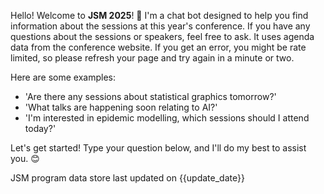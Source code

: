 Hello! Welcome to **JSM 2025**! 🎉 I'm a chat bot designed to help you find information about the sessions at this year's conference. If you have any questions about the sessions or speakers, feel free to ask. It uses agenda data from the conference website. If you get an error, you might be rate limited, so please refresh your page and try again in a minute or two.

Here are some examples:
- 'Are there any sessions about statistical graphics tomorrow?'
- 'What talks are happening soon relating to AI?'
- 'I'm interested in epidemic modelling, which sessions should I attend today?'

Let's get started! Type your question below, and I'll do my best to assist you. 😊

<div class="position-relative">
  <div class="position-absolute start-50 translate-middle rounded-pill badge border border-default text-bg-light text-center"
      style="font-weight: normal; cursor: pointer;">
    <span style="margin-right: 0.5em;">JSM program data store last updated on {{update_date}}</span>
  </div>
</div>
